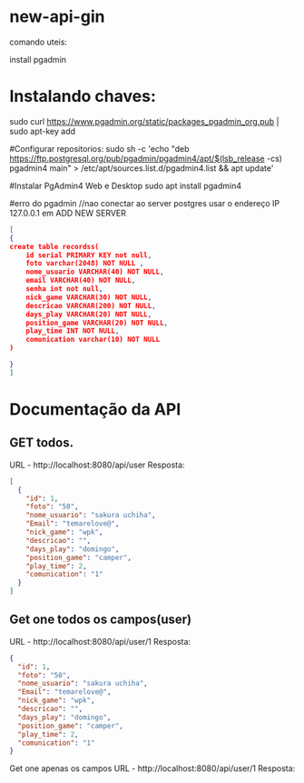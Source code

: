 # new-api-gin

comando uteis:

install pgadmin

# Instalando chaves:

sudo curl https://www.pgadmin.org/static/packages_pgadmin_org.pub | sudo apt-key add

#Configurar repositorios:
sudo sh -c 'echo "deb https://ftp.postgresql.org/pub/pgadmin/pgadmin4/apt/$(lsb_release -cs) pgadmin4 main" > /etc/apt/sources.list.d/pgadmin4.list && apt update'

#Instalar PgAdmin4 Web e Desktop
sudo apt install pgadmin4

#erro do pgadmin
//nao conectar ao server postgres
usar o endereço IP 127.0.0.1 em ADD NEW SERVER

```json
[
{
create table recordss(
	id serial PRIMARY KEY not null,  
 	foto varchar(2048) NOT NULL ,  
 	nome_usuario VARCHAR(40) NOT NULL,  
 	email VARCHAR(40) NOT NULL,
	senha int not null,
	nick_game VARCHAR(30) NOT NULL,  
 	descricao VARCHAR(200) NOT NULL,  
	days_play VARCHAR(20) NOT NULL,  
 	position_game VARCHAR(20) NOT NULL,  
 	play_time INT NOT NULL,  
 	comunication varchar(10) NOT NULL 
)

}
]
```
# Documentação da API

## GET todos.
URL - http://localhost:8080/api/user
Resposta:

```json
[
  {
    "id": 1,
    "foto": "50",
    "nome_usuario": "sakura uchiha",
    "Email": "temarelove@",
    "nick_game": "wpk",
    "descricao": "",
    "days_play": "domingo",
    "position_game": "camper",
    "play_time": 2,
    "comunication": "1"
  }
]
```

## Get one todos os campos(user)
URL - http://localhost:8080/api/user/1
Resposta:

```json
{
  "id": 1,
  "foto": "50",
  "nome_usuario": "sakura uchiha",
  "Email": "temarelove@",
  "nick_game": "wpk",
  "descricao": "",
  "days_play": "domingo",
  "position_game": "camper",
  "play_time": 2,
  "comunication": "1"
}
```

Get one apenas os campos
URL - http://localhost:8080/api/user/1
Resposta:

